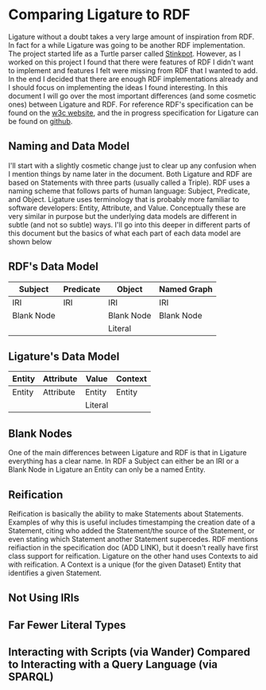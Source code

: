 # Comparing Ligature to RDF

Ligature without a doubt takes a very large amount of inspiration from RDF.
In fact for a while Ligature was going to be another RDF implementation.
The project started life as a Turtle parser called [Stinkpot](https://en.wikipedia.org/wiki/Sternotherus_odoratus).
However, as I worked on this project I found that there were features of RDF I didn't want to implement and features I felt were missing from RDF that I wanted to add.
In the end I decided that there are enough RDF implementations already and I should focus on implementing the ideas I found interesting.
In this document I will go over the most important differences (and some cosmetic ones) between Ligature and RDF.
For reference RDF's specification can be found on the [w3c website](),
and the in progress specification for Ligature can be found on [github](https://github.com/almibe/ligature-specification).

## Naming and Data Model

I'll start with a slightly cosmetic change just to clear up any confusion when I mention things by name later in the document.
Both Ligature and RDF are based on Statements with three parts (usually called a Triple).
RDF uses a naming scheme that follows parts of human language: Subject, Predicate, and Object.
Ligature uses terminology that is probably more familiar to software developers: Entity, Attribute, and Value.
Conceptually these are very similar in purpose but the underlying data models are different in subtle (and not so subtle) ways.
I'll go into this deeper in different parts of this document but the basics of what each part of each data model are shown below

## RDF's Data Model

| Subject    | Predicate | Object     | Named Graph |
| ---------- | --------- | ---------- | ----------- |
| IRI        | IRI       | IRI        | IRI         |
| Blank Node |           | Blank Node | Blank Node  |
|            |           | Literal    |             |

## Ligature's Data Model

| Entity | Attribute | Value   | Context |
| ------ | --------- | ------- | ------- |
| Entity | Attribute | Entity  | Entity  |
|        |           | Literal |         |

## Blank Nodes

One of the main differences between Ligature and RDF is that in Ligature everything has a clear name.
In RDF a Subject can either be an IRI or a Blank Node in Ligature an Entity can only be a named Entity.

## Reification

Reification is basically the ability to make Statements about Statements.
Examples of why this is useful includes timestamping the creation date of a Statement, citing who added the Statement/the source of the Statement,
or even stating which Statement another Statement supercedes.
RDF mentions reifiaction in the specification doc (ADD LINK), but it doesn't really have first class support for reification.
Ligature on the other hand uses Contexts to aid with reification.
A Context is a unique (for the given Dataset) Entity that identifies a given Statement.

## Not Using IRIs



## Far Fewer Literal Types



## Interacting with Scripts (via Wander) Compared to Interacting with a Query Language (via SPARQL)

